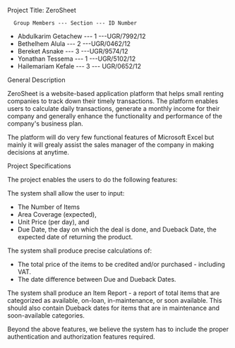 Project Title: ZeroSheet

      Group Members --- Section --- ID Number
- Abdulkarim Getachew --- 1 ---UGR/7992/12
- Bethelhem Alula --- 2 ---UGR/0462/12
- Bereket Asnake --- 3 ---UGR/9574/12
- Yonathan Tessema --- 1 ---UGR/5102/12
- Hailemariam Kefale --- 3 --- UGR/0652/12


General Description

ZeroSheet is a website-based application platform that helps small renting companies to track down their timely transactions. The platform enables users to calculate daily transactions, generate a monthly income for their company and generally enhance the functionality and performance of the company's business plan.

The platform will do very few functional features of Microsoft Excel but mainly it will grealy assist the sales manager of the company in making decisions at anytime. 

Project Specifications

The project enables the users to do the following features:

The system shall allow the user to input:
- The Number of Items
- Area Coverage (expected),
- Unit Price (per day), and
- Due Date, the day on which the deal is done, and Dueback Date, the expected date of returning the product.

The system shall produce precise calculations of:
- The total price of the items to be credited and/or purchased - including VAT.
- The date difference between Due and Dueback Dates.

The system shall produce an Item Report - a report of total items that are categorized as available, on-loan, in-maintenance, or soon available. This should also contain Dueback dates for items that are in maintenance and soon-available categories.

Beyond the above features, we believe the system has to include the proper authentication and authorization features required.

